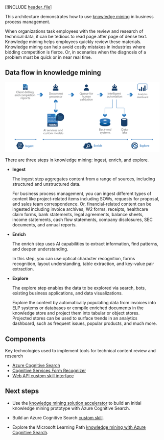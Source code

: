 
<!-- cSpell:ignore pracjain -->

[!INCLUDE [header_file](../../../includes/sol-idea-header.md)]

This architecture demonstrates how to use [knowledge mining](https://azure.microsoft.com/solutions/knowledge-mining/) in business process management.

When organizations task employees with the review and research of technical data, it can be tedious to read page after page of dense text. Knowledge mining helps employees quickly review these materials. Knowledge mining can help avoid costly mistakes in industries where bidding competition is fierce. Or, in scenarios when the diagnosis of a problem must be quick or in near real time.

## Data flow in knowledge mining

![Architecture Diagram: knowledge mining in business process management, with three steps: ingest, enrich, and explore.](../media/knowledge-mining-business-process-management.png)

There are three steps in knowledge mining: ingest, enrich, and explore.

- **Ingest**

  The ingest step aggregates content from a range of sources, including structured and unstructured data.

  For business process management, you can ingest different types of content like project-related items including SOWs, requests for proposal, and sales team correspondence. Or, financial-related content can be ingested including invoice archives, W2 forms, receipts, healthcare claim forms, bank statements, legal agreements, balance sheets, income statements, cash flow statements, company disclosures, SEC documents, and annual reports.

- **Enrich**

  The enrich step uses AI capabilities to extract information, find patterns, and deepen understanding.

  In this step, you can use optical character recognition, forms recognition, layout understanding, table extraction, and key-value pair extraction.

- **Explore**

  The explore step enables the data to be explored via search, bots, existing business applications, and data visualizations.

  Explore the content by automatically populating data from invoices into ELP systems or databases or compile enriched documents in the knowledge store and project them into tabular or object stores. Projected stores can be used to surface trends in an analytics dashboard, such as frequent issues, popular products, and much more.

## Components

Key technologies used to implement tools for technical content review and research

- [Azure Cognitive Search](/azure/search/)
- [Cognitive Services Form Recognizer](https://azure.microsoft.com/services/cognitive-services/form-recognizer)
- [Web API custom skill interface](/azure/search/cognitive-search-custom-skill-interface)

## Next steps

- Use the [knowledge mining solution accelerator](/samples/azure-samples/azure-search-knowledge-mining/azure-search-knowledge-mining/) to build an initial knowledge mining prototype with Azure Cognitive Search.

- Build an Azure Cognitive Search [custom skill](/azure/search/cognitive-search-custom-skill-interface).

- Explore the Microsoft Learning Path [knowledge mining with Azure Cognitive Search](/learn/paths/implement-knowledge-mining-azure-cognitive-search/).
